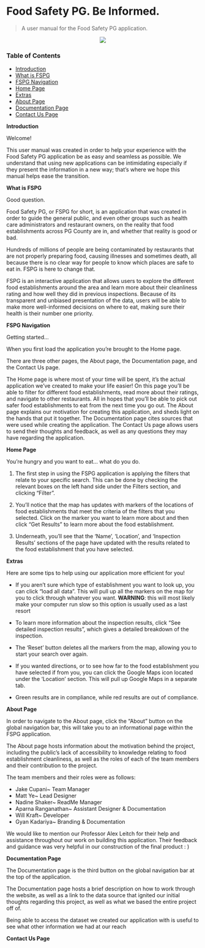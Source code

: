 # Food Safety PG. Be Informed.
>A user manual for the Food Safety PG application.
<p align="center" width="50" height="50"> 
<img src="https://github.com/jakecupani/foodsafety_pg/blob/shakern/src/Mini%20Logo.png">
</p>

### Table of Contents
* [Introduction](#intro)
* [What is FSPG](#fspg)
* [FSPG Navigation](#nav)
* [Home Page](#home)
* [Extras](#extras)
* [About Page](#about)
* [Documentation Page](#doc)
* [Contact Us Page](#contact)

**<a name="intro"></a>Introduction**
<p> Welcome!

This user manual was created in order to help your experience with the Food Safety PG application be as easy and seamless as possible. We understand that using new applications can be intimidating especially if they present the information in a new way; that’s where we hope this manual helps ease the transition.
</p>

**<a name="fspg"></a>What is FSPG**
<p> Good question.

Food Safety PG, or FSPG for short, is an application that was created in order to guide the general public, and even other groups such as health care administrators and restaurant owners, on the reality that food establishments across PG County are in, and whether that reality is good or bad.

Hundreds of millions of people are being contaminated by restaurants that are not properly preparing food, causing illnesses and sometimes death, all because there is no clear way for people to know which places are safe to eat in. FSPG is here to change that. 

FSPG is an interactive application that allows users to explore the different food establishments around the area and learn more about their cleanliness rating and how well they did in previous inspections. Because of its transparent and unbiased presentation of the data, users will be able to make more well-informed decisions on where to eat, making sure their health is their number one priority.
</p>

**<a name="nav"></a>FSPG Navigation**
<p> Getting started…

When you first load the application you’re brought to the Home page. 

There are three other pages, the About page, the Documentation page, and the Contact Us page.

The Home page is where most of your time will be spent, it’s the actual application we’ve created to make your life easier! On this page you’ll be able to filter for different food establishments, read more about their ratings, and navigate to other restaurants. All in hopes that you’ll be able to pick out safer food establishments to eat from the next time you go out. 
The About page explains our motivation for creating this application, and sheds light on the hands that put it together. 
The Documentation page cites sources that were used while creating the application. 
The Contact Us page allows users to send their thoughts and feedback, as well as any questions they may have regarding the application. 
</p>

**<a name="home"></a>Home Page**
<p> You’re hungry and you want to eat… what do you do.

1. The first step in using the FSPG application is applying the filters that relate to your specific search. This can be done by checking the relevant boxes on the left hand side under the Filters section, and clicking “Filter”. 

2. You’ll notice that the map has updates with markers of the locations of food establishments that meet the criteria of the filters that you selected. Click on the marker you want to learn more about and then click “Get Results” to learn more about the food establishment.

3. Underneath, you’ll see that the ‘Name’, ‘Location’, and ‘Inspection Results’ sections of the page have updated with the results related to the food establishment that you have selected.
</p>

**<a name="extras"></a>Extras**
<p> Here are some tips to help using our application more efficient for you!

- If you aren’t sure which type of establishment you want to look up, you can click “load all data”. This will pull up all the markers on the map for you to click through whatever you want.
**WARNING**: this will most likely make your computer run slow so this option is usually used as a last resort

- To learn more information about the inspection results, click “See detailed inspection results”, which gives a detailed breakdown of the inspection.

- The ‘Reset’ button deletes all the markers from the map, allowing you to start your search over again.

- If you wanted directions, or to see how far to the food establishment you have selected if from you, you can click the Google Maps icon located under the ‘Location’ section. This will pull up Google Maps in a separate tab. 

- Green results are in compliance, while red results are out of compliance.
</p>

**<a name="about"></a>About Page**
<p> In order to navigate to the About page, click the “About” button on the global navigation bar, this will take you to an informational page within the FSPG application. 

The About page hosts information about the motivation behind the project, including the public’s lack of accessibility to knowledge relating to food establishment cleanliness, as well as the roles of each of the team members and their contribution to the project.

The team members and their roles were as follows:
- Jake Cupani~ Team Manager
- Matt Ye~ Lead Designer
- Nadine Shaker~ ReadMe Manager
- Aparna Ranganathan~ Assistant Designer & Documentation
- Will Kraft~ Developer
- Gyan Kadariya~ Branding & Documentation

We would like to mention our Professor Alex Leitch for their help and assistance throughout our work on building this application. Their feedback and guidance was very helpful in our construction of the final product : )
</p>

**<a name="doc"></a>Documentation Page**
<p> The Documentation page is the third button on the global navigation bar at the top of the application. 

The Documentation page hosts a brief description on how to work through the website, as well as a link to the data source that ignited our initial thoughts regarding this project, as well as what we based the entire project off of. 

Being able to access the dataset we created our application with is useful to see what other information we had at our reach 
</p>

**<a name="contact"></a>Contact Us Page**
